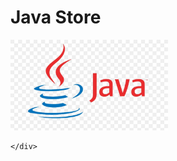 # Java Store
<img src="java_logo_01.jpg" style="width:50%" />
<div class="container">
  <div class="row">
    <div class="column">
      <p></p>
      
    </div>
  </div>
</div>
